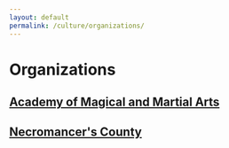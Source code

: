 ```yaml
---
layout: default
permalink: /culture/organizations/
---
```


# Organizations

## [Academy of Magical and Martial Arts](./aomma)

## [Necromancer's County](./necrocounty)
